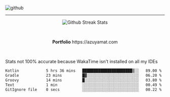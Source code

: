 ![github](https://media.discordapp.net/attachments/881363147364118528/1142610121697021952/background.png?width=1000&height=300)<br>
___
<p align="center">
  <img alt="Github Streak Stats" src="https://streak-stats.demolab.com?user=Azuyamat&theme=transparent&hide_border=true"/>
</p><br>
<p align="center">
      <strong>Portfolio</strong> https://azuyamat.com
</p><br>

Stats not 100% accurate because WakaTime isn't installed on all my IDEs
<!--START_SECTION:waka-->

```txt
Kotlin            5 hrs 36 mins   ██████████████████████▒░░   89.00 %
Gradle            23 mins         █▓░░░░░░░░░░░░░░░░░░░░░░░   06.20 %
Groovy            14 mins         █░░░░░░░░░░░░░░░░░░░░░░░░   03.80 %
Text              1 min           ░░░░░░░░░░░░░░░░░░░░░░░░░   00.49 %
GitIgnore file    0 secs          ░░░░░░░░░░░░░░░░░░░░░░░░░   00.22 %
```

<!--END_SECTION:waka-->
